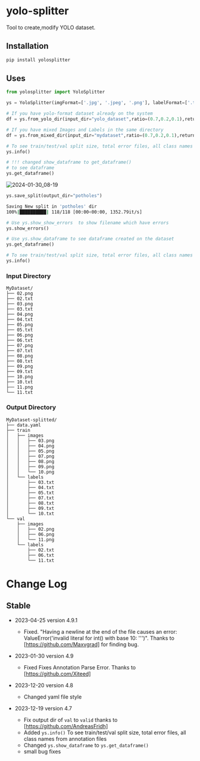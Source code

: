 # yolo-splitter
Tool to create,modify YOLO dataset.

## Installation
```bash
pip install yolosplitter
```

## Uses
```python
from yolosplitter import YoloSplitter

ys = YoloSplitter(imgFormat=['.jpg', '.jpeg', '.png'], labelFormat=['.txt'] )

# If you have yolo-format dataset already on the system
df = ys.from_yolo_dir(input_dir="yolo_dataset",ratio=(0.7,0.2,0.1),return_df=True)

# If you have mixed Images and Labels in the same directory
df = ys.from_mixed_dir(input_dir="mydataset",ratio=(0.7,0.2,0.1),return_df=True)

# To see train/test/val split size, total error files, all class names from annotation files
ys.info()

# !!! changed show_dataframe to get_dataframe()
# to see dataframe
ys.get_dataframe()
```
![2024-01-30_08-19](https://github.com/sandeshkharat87/yolo-splitter/assets/47347413/b2475cde-cbb7-410f-a4df-dd2622698ee1)



```python
ys.save_split(output_dir="potholes")
```

```bash
Saving New split in 'potholes' dir
100%|██████████| 118/118 [00:00<00:00, 1352.79it/s]
```

```python
# Use ys.show_show_errors  to show filename which have errors
ys.show_errors()

# Use ys.show_dataframe to see dataframe created on the dataset
ys.get_dataframe()

# To see train/test/val split size, total error files, all class names from annotation files
ys.info()
```


### Input Directory
```
MyDataset/
├── 02.png
├── 02.txt
├── 03.png
├── 03.txt
├── 04.png
├── 04.txt
├── 05.png
├── 05.txt
├── 06.png
├── 06.txt
├── 07.png
├── 07.txt
├── 08.png
├── 08.txt
├── 09.png
├── 09.txt
├── 10.png
├── 10.txt
├── 11.png
└── 11.txt
```

### Output Directory
```
MyDataset-splitted/
├── data.yaml
├── train
│   ├── images
│   │   ├── 03.png
│   │   ├── 04.png
│   │   ├── 05.png
│   │   ├── 07.png
│   │   ├── 08.png
│   │   ├── 09.png
│   │   └── 10.png
│   └── labels
│       ├── 03.txt
│       ├── 04.txt
│       ├── 05.txt
│       ├── 07.txt
│       ├── 08.txt
│       ├── 09.txt
│       └── 10.txt
└── val
    ├── images
    │   ├── 02.png
    │   ├── 06.png
    │   └── 11.png
    └── labels
        ├── 02.txt
        ├── 06.txt
        └── 11.txt
```
# Change Log
## Stable

* 2023-04-25 version 4.9.1
    * Fixed. "Having a newline at the end of the file causes an error:
      ValueError('invalid literal for int() with base 10: ''')". Thanks to [https://github.com/Maxvgrad] for finding bug.

* 2023-01-30 version 4.9
    * Fixed Fixes Annotation Parse Error. Thanks to [https://github.com/Xiteed] 
       
* 2023-12-20 version 4.8
    * Changed yaml file style

* 2023-12-19 version 4.7
    * Fix output dir of `val` to `valid` thanks to [https://github.com/AndreasFridh]
    * Added `ys.info()` To see train/test/val split size, total error files, all class names from annotation files
    * Changed `ys.show_dataframe` to `ys.get_dataframe()`
    * small bug fixes
    